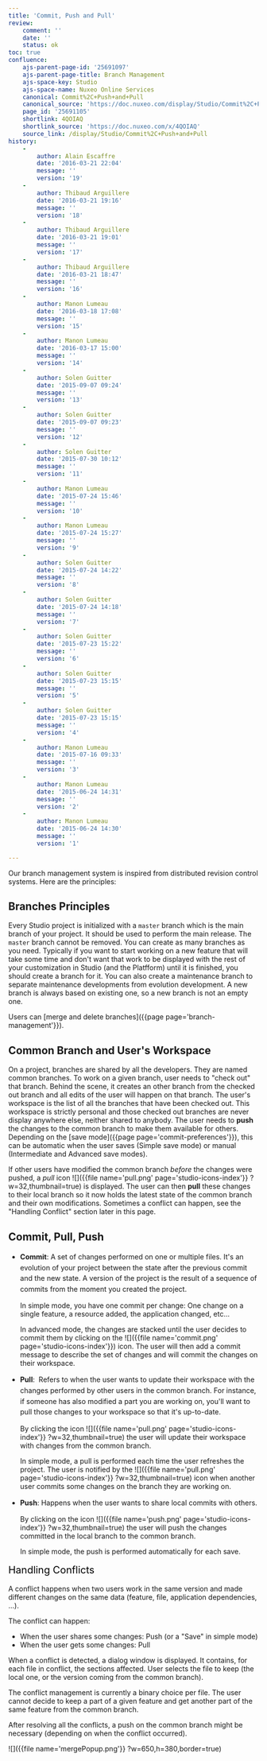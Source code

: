 ```yaml
---
title: 'Commit, Push and Pull'
review:
    comment: ''
    date: ''
    status: ok
toc: true
confluence:
    ajs-parent-page-id: '25691097'
    ajs-parent-page-title: Branch Management
    ajs-space-key: Studio
    ajs-space-name: Nuxeo Online Services
    canonical: Commit%2C+Push+and+Pull
    canonical_source: 'https://doc.nuxeo.com/display/Studio/Commit%2C+Push+and+Pull'
    page_id: '25691105'
    shortlink: 4QOIAQ
    shortlink_source: 'https://doc.nuxeo.com/x/4QOIAQ'
    source_link: /display/Studio/Commit%2C+Push+and+Pull
history:
    - 
        author: Alain Escaffre
        date: '2016-03-21 22:04'
        message: ''
        version: '19'
    - 
        author: Thibaud Arguillere
        date: '2016-03-21 19:16'
        message: ''
        version: '18'
    - 
        author: Thibaud Arguillere
        date: '2016-03-21 19:01'
        message: ''
        version: '17'
    - 
        author: Thibaud Arguillere
        date: '2016-03-21 18:47'
        message: ''
        version: '16'
    - 
        author: Manon Lumeau
        date: '2016-03-18 17:08'
        message: ''
        version: '15'
    - 
        author: Manon Lumeau
        date: '2016-03-17 15:00'
        message: ''
        version: '14'
    - 
        author: Solen Guitter
        date: '2015-09-07 09:24'
        message: ''
        version: '13'
    - 
        author: Solen Guitter
        date: '2015-09-07 09:23'
        message: ''
        version: '12'
    - 
        author: Solen Guitter
        date: '2015-07-30 10:12'
        message: ''
        version: '11'
    - 
        author: Manon Lumeau
        date: '2015-07-24 15:46'
        message: ''
        version: '10'
    - 
        author: Manon Lumeau
        date: '2015-07-24 15:27'
        message: ''
        version: '9'
    - 
        author: Solen Guitter
        date: '2015-07-24 14:22'
        message: ''
        version: '8'
    - 
        author: Solen Guitter
        date: '2015-07-24 14:18'
        message: ''
        version: '7'
    - 
        author: Solen Guitter
        date: '2015-07-23 15:22'
        message: ''
        version: '6'
    - 
        author: Solen Guitter
        date: '2015-07-23 15:15'
        message: ''
        version: '5'
    - 
        author: Solen Guitter
        date: '2015-07-23 15:15'
        message: ''
        version: '4'
    - 
        author: Manon Lumeau
        date: '2015-07-16 09:33'
        message: ''
        version: '3'
    - 
        author: Manon Lumeau
        date: '2015-06-24 14:31'
        message: ''
        version: '2'
    - 
        author: Manon Lumeau
        date: '2015-06-24 14:30'
        message: ''
        version: '1'

---
```

Our branch management system is inspired from distributed revision control systems. Here are the principles:

## Branches Principles

Every Studio project is initialized with a `master` branch&nbsp;which is the main branch of your project. It should be used to perform the main release. The `master` branch cannot be removed. You can create as many branches as you need. Typically if you want to start working on a new feature that will take some time and don't want that work to be displayed with the rest of your customization in Studio (and the Platfform) until it is finished, you should create a branch for it. You can also create a maintenance branch to separate maintenance developments from evolution development.&nbsp;A new branch is always based on existing one, so a new branch is not an empty one.

Users can [merge and delete branches]({{page page='branch-management'}}).

## Common Branch and User's Workspace

<span class="s1">On a project, branches are shared by all the developers. They are named common branches. To work on a given branch, user needs to "check out" that branch. Behind the scene, it creates an other branch from the checked out branch and all edits of the user will happen on that branch. The user's workspace is the list of all the branches that have been checked out.&nbsp;This workspace is strictly personal and those checked out branches are never display anywhere else, neither shared to anybody.</span>&nbsp;The user needs to **push** the changes to the common branch to make them available for others. Depending on the [save mode]({{page page='commit-preferences'}}), this can be automatic when the user saves (Simple save mode) or manual (Intermediate and Advanced save modes).

If other users have modified the common branch _before_&nbsp;the changes were pushed, a _pull_ icon ![]({{file name='pull.png' page='studio-icons-index'}} ?w=32,thumbnail=true)&nbsp;is displayed. The user can then **pull** these changes to their local branch so it now holds the latest state of the common branch and their own modifications. Sometimes a conflict can happen, see the "Handling Conflict" section later in this page.

## Commit, Pull, Push

*   **Commit**:&nbsp;<span style="line-height: 21.58px;">A set of changes performed on one or multiple files. It's an evolution of your project between the state after the previous commit and the new state. A version of the project is the result of a sequence of commits from the moment you created the project.</span>

    <span class="s1">In simple mode, you have one commit per change: One change on a single feature, a resource added, the application changed, etc...</span>

    <span class="s1">In advanced mode, the changes are stacked until the user decides to commit them by clicking on the&nbsp;![]({{file name='commit.png' page='studio-icons-index'}})&nbsp;icon. The user will then add a commit message to describe the set of changes and will commit the changes on their workspace.</span>

*   **Pull**: &nbsp;<span style="line-height: 21.58px;">Refers to when the user wants to update their workspace with the changes performed by other users in the common branch. For instance, if someone has also modified a part you are working on, you'll want to pull those changes to your workspace so that it's up-to-date.</span>

    <span class="s1">By clicking the icon ![]({{file name='pull.png' page='studio-icons-index'}} ?w=32,thumbnail=true)&nbsp;the user will update their workspace with changes from the common branch.</span>

    <span class="s1">In simple mode, a pull is performed each time the user refreshes the project. The user is notified by the&nbsp;![]({{file name='pull.png' page='studio-icons-index'}} ?w=32,thumbnail=true)&nbsp;icon&nbsp;when another user commits some changes on the branch they are working on.</span>

*   **Push**:&nbsp;<span style="line-height: 21.58px;">Happens when the user wants to share local commits with others.</span>

    <span class="s1">By clicking on the icon&nbsp;![]({{file name='push.png' page='studio-icons-index'}} ?w=32,thumbnail=true) the user will push the changes committed in the local branch to the common branch.</span>

    <span class="s1">In simple mode, the push is performed automatically for each save.</span>

<span style="color: rgb(0,0,0);font-size: 20.0px;line-height: 1.5;">Handling Conflicts</span>

<span class="s1">A conflict happens when two users work in the same version and made different changes on the same data (feature, file, application dependencies, ...).</span>

<span class="s1">The conflict can happen:</span>

*   <span class="s1">When the user shares some changes: Push (or a "Save" in simple mode)</span>
*   When the user gets some changes: Pull

<span class="s1">When a conflict is detected, a dialog window is displayed. It contains, for each file in conflict, the sections affected. User selects the file to keep (the local one, or the version coming from the common branch).</span>&nbsp;

<span class="s1">The conflict management is currently a binary choice per file. The user cannot decide to keep a part of a given feature and get another part of the same feature from the common branch.</span>&nbsp;

<span class="s1">After resolving all the conflicts, a push on the common branch might be necessary (depending on when the conflict occurred).</span>

![]({{file name='mergePopup.png'}} ?w=650,h=380,border=true)